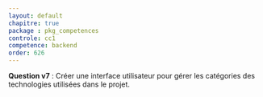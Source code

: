 ```yaml
---
layout: default
chapitre: true
package : pkg_competences
controle: cc1
competence: backend
order: 626
---
```



<!-- TODO backend-1 : Gestion des catégories des technologies -->

**Question v7**  : Créer une interface utilisateur pour gérer les catégories des technologies utilisées dans le projet.